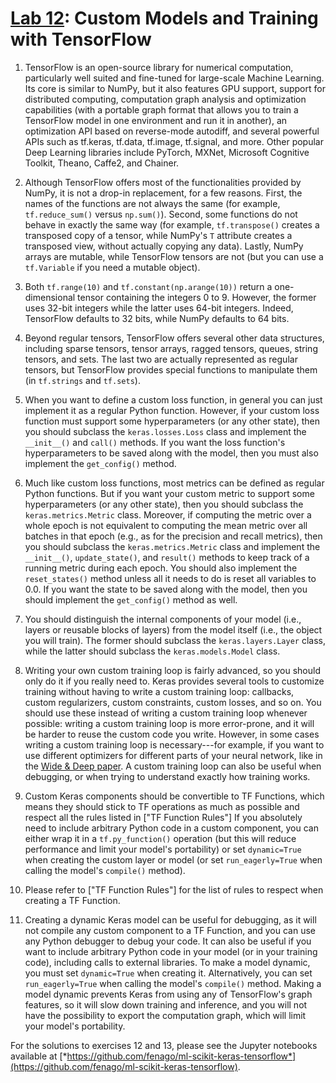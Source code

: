 
[Lab 12](https://learning.oreilly.com/library/view/hands-on-machine-learning/9781492032632/ch12.html#tensorflow_lab): Custom Models and Training with TensorFlow
========================================================================================================================================================================

1.  TensorFlow is an open-source library for numerical computation,
    particularly well suited and fine-tuned for large-scale Machine
    Learning. Its core is similar to NumPy, but it also features GPU
    support, support for distributed computing, computation graph
    analysis and optimization capabilities (with a portable graph format
    that allows you to train a TensorFlow model in one environment and
    run it in another), an optimization API based on reverse-mode
    autodiff, and several powerful APIs such as tf.keras, tf.data,
    tf.image, tf.signal, and more. Other popular Deep Learning libraries
    include PyTorch, MXNet, Microsoft Cognitive Toolkit, Theano, Caffe2,
    and Chainer.

2.  Although TensorFlow offers most of the functionalities provided by
    NumPy, it is not a drop-in replacement, for a few reasons. First,
    the names of the functions are not always the same (for example,
    `tf.reduce_sum()` versus `np.sum()`). Second, some functions do not
    behave in exactly the same way (for example, `tf.transpose()`
    creates a transposed copy of a tensor, while NumPy's `T` attribute
    creates a transposed view, without actually copying any data).
    Lastly, NumPy arrays are mutable, while TensorFlow tensors are not
    (but you can use a `tf.Variable` if you need a mutable object).

3.  Both `tf.range(10)` and `tf.constant(np.arange(10))` return a
    one-dimensional tensor containing the integers 0 to 9. However, the
    former uses 32-bit integers while the latter uses 64-bit integers.
    Indeed, TensorFlow defaults to 32 bits, while NumPy defaults to 64
    bits.

4.  Beyond regular tensors, TensorFlow offers several other data
    structures, including sparse tensors, tensor arrays, ragged tensors,
    queues, string tensors, and sets. The last two are actually
    represented as regular tensors, but TensorFlow provides special
    functions to manipulate them (in `tf.strings` and `tf.sets`).

5.  When you want to define a custom loss function, in general you can
    just implement it as a regular Python function. However, if your
    custom loss function must support some hyperparameters (or any other
    state), then you should subclass the `keras.losses.Loss` class and
    implement the `__init__()` and `call()` methods. If you want the
    loss function's hyperparameters to be saved along with the model,
    then you must also implement the `get_config()` method.

6.  Much like custom loss functions, most metrics can be defined as
    regular Python functions. But if you want your custom metric to
    support some hyperparameters (or any other state), then you should
    subclass the `keras.metrics.Metric` class. Moreover, if computing
    the metric over a whole epoch is not equivalent to computing the
    mean metric over all batches in that epoch (e.g., as for the
    precision and recall metrics), then you should subclass the
    `keras.metrics.Metric` class and implement the `__init__()`,
    `update_state()`, and `result()` methods to keep track of a running
    metric during each epoch. You should also implement the
    `reset_states()` method unless all it needs to do is reset all
    variables to 0.0. If you want the state to be saved along with the
    model, then you should implement the `get_config()` method as well.

7.  You should distinguish the internal components of your model (i.e.,
    layers or reusable blocks of layers) from the model itself (i.e.,
    the object you will train). The former should subclass the
    `keras.layers.Layer` class, while the latter should subclass the
    `keras.models.Model` class.

8.  Writing your own custom training loop is fairly advanced, so you
    should only do it if you really need to. Keras provides several
    tools to customize training without having to write a custom
    training loop: callbacks, custom regularizers, custom constraints,
    custom losses, and so on. You should use these instead of writing a
    custom training loop whenever possible: writing a custom training
    loop is more error-prone, and it will be harder to reuse the custom
    code you write. However, in some cases writing a custom training
    loop is necessary⁠---for example, if you want to use different
    optimizers for different parts of your neural network, like in the
    [Wide & Deep paper](https://homl.info/widedeep). A custom training
    loop can also be useful when debugging, or when trying to understand
    exactly how training works.

9.  Custom Keras components should be convertible to TF Functions, which
    means they should stick to TF operations as much as possible and
    respect all the rules listed in ["TF Function
    Rules"]
    If you absolutely need to include arbitrary Python code in a custom
    component, you can either wrap it in a `tf.py_function()` operation
    (but this will reduce performance and limit your model's
    portability) or set `dynamic=True` when creating the custom layer or
    model (or set `run_eagerly=True` when calling the model's
    `compile()` method).

10. Please refer to ["TF Function
    Rules"]
    for the list of rules to respect when creating a TF Function.

11. Creating a dynamic Keras model can be useful for debugging, as it
    will not compile any custom component to a TF Function, and you can
    use any Python debugger to debug your code. It can also be useful if
    you want to include arbitrary Python code in your model (or in your
    training code), including calls to external libraries. To make a
    model dynamic, you must set `dynamic=True` when creating it.
    Alternatively, you can set `run_eagerly=True` when calling the
    model's `compile()` method. Making a model dynamic prevents Keras
    from using any of TensorFlow's graph features, so it will slow down
    training and inference, and you will not have the possibility to
    export the computation graph, which will limit your model's
    portability.

For the solutions to exercises 12 and 13, please see the Jupyter
notebooks available at
[*https://github.com/fenago/ml-scikit-keras-tensorflow*](https://github.com/fenago/ml-scikit-keras-tensorflow).



